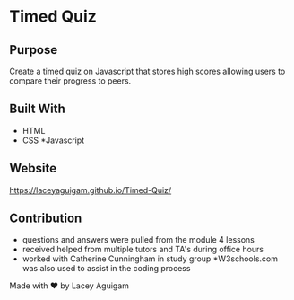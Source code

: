 # Timed Quiz

## Purpose
Create a timed quiz on Javascript that stores high scores allowing users to compare their progress to peers. 

## Built With
* HTML
* CSS
*Javascript

## Website

 https://laceyaguigam.github.io/Timed-Quiz/




## Contribution

* questions and answers were pulled from the module 4 lessons
* received helped from multiple tutors and TA's during office hours 
* worked with Catherine Cunningham in study group 
*W3schools.com was also used to assist in the coding process

Made with ❤️ by Lacey Aguigam